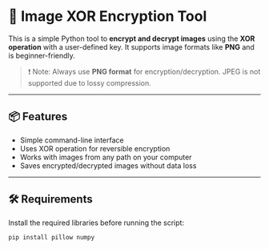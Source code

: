 # 🔐 Image XOR Encryption Tool

This is a simple Python tool to **encrypt and decrypt images** using the **XOR operation** with a user-defined key. It supports image formats like **PNG** and is beginner-friendly.

> ❗ Note: Always use **PNG format** for encryption/decryption. JPEG is not supported due to lossy compression.

---

## 📦 Features

- Simple command-line interface
- Uses XOR operation for reversible encryption
- Works with images from any path on your computer
- Saves encrypted/decrypted images without data loss

---

## 🛠️ Requirements

Install the required libraries before running the script:

```bash
pip install pillow numpy
